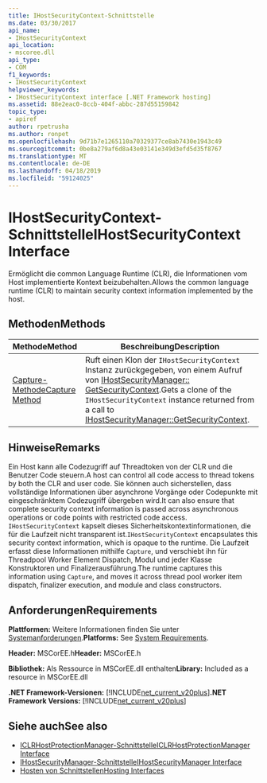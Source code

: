 ```yaml
---
title: IHostSecurityContext-Schnittstelle
ms.date: 03/30/2017
api_name:
- IHostSecurityContext
api_location:
- mscoree.dll
api_type:
- COM
f1_keywords:
- IHostSecurityContext
helpviewer_keywords:
- IHostSecurityContext interface [.NET Framework hosting]
ms.assetid: 88e2eac0-8ccb-404f-abbc-287d55159842
topic_type:
- apiref
author: rpetrusha
ms.author: ronpet
ms.openlocfilehash: 9d71b7e1265110a70329377ce8ab7430e1943c49
ms.sourcegitcommit: 0be8a279af6d8a43e03141e349d3efd5d35f8767
ms.translationtype: MT
ms.contentlocale: de-DE
ms.lasthandoff: 04/18/2019
ms.locfileid: "59124025"
---
```

# <a name="ihostsecuritycontext-interface"></a><span data-ttu-id="99ffc-102">IHostSecurityContext-Schnittstelle</span><span class="sxs-lookup"><span data-stu-id="99ffc-102">IHostSecurityContext Interface</span></span>
<span data-ttu-id="99ffc-103">Ermöglicht die common Language Runtime (CLR), die Informationen vom Host implementierte Kontext beizubehalten.</span><span class="sxs-lookup"><span data-stu-id="99ffc-103">Allows the common language runtime (CLR) to maintain security context information implemented by the host.</span></span>  
  
## <a name="methods"></a><span data-ttu-id="99ffc-104">Methoden</span><span class="sxs-lookup"><span data-stu-id="99ffc-104">Methods</span></span>  
  
|<span data-ttu-id="99ffc-105">Methode</span><span class="sxs-lookup"><span data-stu-id="99ffc-105">Method</span></span>|<span data-ttu-id="99ffc-106">Beschreibung</span><span class="sxs-lookup"><span data-stu-id="99ffc-106">Description</span></span>|  
|------------|-----------------|  
|[<span data-ttu-id="99ffc-107">Capture-Methode</span><span class="sxs-lookup"><span data-stu-id="99ffc-107">Capture Method</span></span>](../../../../docs/framework/unmanaged-api/hosting/ihostsecuritycontext-capture-method.md)|<span data-ttu-id="99ffc-108">Ruft einen Klon der `IHostSecurityContext` Instanz zurückgegeben, von einem Aufruf von [IHostSecurityManager:: GetSecurityContext](../../../../docs/framework/unmanaged-api/hosting/ihostsecuritymanager-getsecuritycontext-method.md).</span><span class="sxs-lookup"><span data-stu-id="99ffc-108">Gets a clone of the `IHostSecurityContext` instance returned from a call to [IHostSecurityManager::GetSecurityContext](../../../../docs/framework/unmanaged-api/hosting/ihostsecuritymanager-getsecuritycontext-method.md).</span></span>|  
  
## <a name="remarks"></a><span data-ttu-id="99ffc-109">Hinweise</span><span class="sxs-lookup"><span data-stu-id="99ffc-109">Remarks</span></span>  
 <span data-ttu-id="99ffc-110">Ein Host kann alle Codezugriff auf Threadtoken von der CLR und die Benutzer Code steuern.</span><span class="sxs-lookup"><span data-stu-id="99ffc-110">A host can control all code access to thread tokens by both the CLR and user code.</span></span> <span data-ttu-id="99ffc-111">Sie können auch sicherstellen, dass vollständige Informationen über asynchrone Vorgänge oder Codepunkte mit eingeschränktem Codezugriff übergeben wird.</span><span class="sxs-lookup"><span data-stu-id="99ffc-111">It can also ensure that complete security context information is passed across asynchronous operations or code points with restricted code access.</span></span> <span data-ttu-id="99ffc-112">`IHostSecurityContext` kapselt dieses Sicherheitskontextinformationen, die für die Laufzeit nicht transparent ist.</span><span class="sxs-lookup"><span data-stu-id="99ffc-112">`IHostSecurityContext` encapsulates this security context information, which is opaque to the runtime.</span></span> <span data-ttu-id="99ffc-113">Die Laufzeit erfasst diese Informationen mithilfe `Capture`, und verschiebt ihn für Threadpool Worker Element Dispatch, Modul und jeder Klasse Konstruktoren und Finalizerausführung.</span><span class="sxs-lookup"><span data-stu-id="99ffc-113">The runtime captures this information using `Capture`, and moves it across thread pool worker item dispatch, finalizer execution, and module and class constructors.</span></span>  
  
## <a name="requirements"></a><span data-ttu-id="99ffc-114">Anforderungen</span><span class="sxs-lookup"><span data-stu-id="99ffc-114">Requirements</span></span>  
 <span data-ttu-id="99ffc-115">**Plattformen:** Weitere Informationen finden Sie unter [Systemanforderungen](../../../../docs/framework/get-started/system-requirements.md).</span><span class="sxs-lookup"><span data-stu-id="99ffc-115">**Platforms:** See [System Requirements](../../../../docs/framework/get-started/system-requirements.md).</span></span>  
  
 <span data-ttu-id="99ffc-116">**Header:** MSCorEE.h</span><span class="sxs-lookup"><span data-stu-id="99ffc-116">**Header:** MSCorEE.h</span></span>  
  
 <span data-ttu-id="99ffc-117">**Bibliothek:** Als Ressource in MSCorEE.dll enthalten</span><span class="sxs-lookup"><span data-stu-id="99ffc-117">**Library:** Included as a resource in MSCorEE.dll</span></span>  
  
 <span data-ttu-id="99ffc-118">**.NET Framework-Versionen:** [!INCLUDE[net_current_v20plus](../../../../includes/net-current-v20plus-md.md)]</span><span class="sxs-lookup"><span data-stu-id="99ffc-118">**.NET Framework Versions:** [!INCLUDE[net_current_v20plus](../../../../includes/net-current-v20plus-md.md)]</span></span>  
  
## <a name="see-also"></a><span data-ttu-id="99ffc-119">Siehe auch</span><span class="sxs-lookup"><span data-stu-id="99ffc-119">See also</span></span>

- [<span data-ttu-id="99ffc-120">ICLRHostProtectionManager-Schnittstelle</span><span class="sxs-lookup"><span data-stu-id="99ffc-120">ICLRHostProtectionManager Interface</span></span>](../../../../docs/framework/unmanaged-api/hosting/iclrhostprotectionmanager-interface.md)
- [<span data-ttu-id="99ffc-121">IHostSecurityManager-Schnittstelle</span><span class="sxs-lookup"><span data-stu-id="99ffc-121">IHostSecurityManager Interface</span></span>](../../../../docs/framework/unmanaged-api/hosting/ihostsecuritymanager-interface.md)
- [<span data-ttu-id="99ffc-122">Hosten von Schnittstellen</span><span class="sxs-lookup"><span data-stu-id="99ffc-122">Hosting Interfaces</span></span>](../../../../docs/framework/unmanaged-api/hosting/hosting-interfaces.md)
